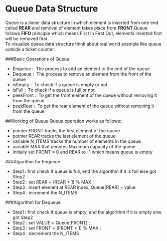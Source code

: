 # Queue Data Structure
Queue is a linear data structure in which element is inserted from one end called **REAR** and removal
of element takes place from **FRONT**.Queue follows **FIFO** principle which means First In First Out,
elements inserted first will be removed first.<br/>
To visualize queue data structure think about real world example like queue outside a ticket counter.

###Basic Operations of Queue
* Enqueue&nbsp;:&nbsp; The process to add an element to the end of the queue
* Dequeue&nbsp;:&nbsp; The process to remove an element from the front of the queue
* isEmpty&nbsp;:&nbsp; To check if a queue is empty or not
* isFull&nbsp;:&nbsp; To check if a queue is full or not
* peekFront&nbsp;:&nbsp; To get the front element of the queue without removing it from the queue
* peekRear&nbsp;:&nbsp; To get the rear element of the queue without removing it from the queue

##Working of Queue
Queue operation works as follows:
* pointer FRONT tracks the first element of the queue
* pointer REAR tracks the last element of the queue
* variable N_ITEMS tracks the number of elements in the queue
* variable MAX that denotes Maximum capacity of the queue  
* initially set FRONT = 0 and REAR to -1 which means queue is empty

###Algorithm for Enqueue
* Step1 : first check if queue is full, end the algorithm if it is full else got Step2
* Step2 : set REAR = (REAR + 1) % MAX ; 
* Step3 : insert element at REAR index, Queue[REAR] = value
* Step4 : increment the N_ITEMS

###Algorithm for Dequeue
* Step1 : first check if queue is empty, end the algorithm if it is empty else got Step2
* Step2 : set VALUE = Queue[FRONT] ;
* Step3 : set FRONT = (FRONT + 1) % MAX ;
* Step4 : decrement the N_ITEMS



